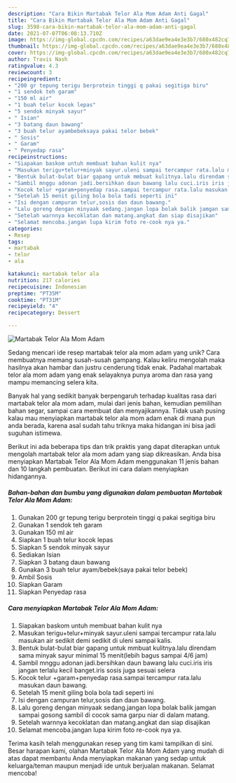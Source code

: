 ```yaml
---
description: "Cara Bikin Martabak Telor Ala Mom Adam Anti Gagal"
title: "Cara Bikin Martabak Telor Ala Mom Adam Anti Gagal"
slug: 3598-cara-bikin-martabak-telor-ala-mom-adam-anti-gagal
date: 2021-07-07T06:08:13.710Z
image: https://img-global.cpcdn.com/recipes/a63dae9ea4e3e3b7/680x482cq70/martabak-telor-ala-mom-adam-foto-resep-utama.jpg
thumbnail: https://img-global.cpcdn.com/recipes/a63dae9ea4e3e3b7/680x482cq70/martabak-telor-ala-mom-adam-foto-resep-utama.jpg
cover: https://img-global.cpcdn.com/recipes/a63dae9ea4e3e3b7/680x482cq70/martabak-telor-ala-mom-adam-foto-resep-utama.jpg
author: Travis Nash
ratingvalue: 4.3
reviewcount: 3
recipeingredient:
- "200 gr tepung terigu berprotein tinggi q pakai segitiga biru"
- "1 sendok teh garam"
- "150 ml air"
- "1 buah telur kocok lepas"
- "5 sendok minyak sayur"
- " Isian"
- "3 batang daun bawang"
- "3 buah telur ayambebeksaya pakai telor bebek"
- " Sosis"
- " Garam"
- " Penyedap rasa"
recipeinstructions:
- "Siapakan baskom untuh membuat bahan kulit nya"
- "Masukan terigu+telur+minyak sayur.uleni sampai tercampur rata.lalu masukan air sedikit demi sedikit di uleni sampai kalis."
- "Bentuk bulat-bulat biar gapang untuk mmbuat kulitnya.lalu direndam sama minyak sayur minimal 15 menit(lebih bagus sampai 4/6 jam)"
- "Sambil mnggu adonan jadi.bersihkan daun bawang lalu cuci.iris iris jangan terlalu kecil banget.iris sosis juga sesuai selera"
- "Kocok telur +garam+penyedap rasa.sampai tercampur rata.lalu masukan daun bawang."
- "Setelah 15 menit giling bola bola tadi seperti ini"
- "Isi dengan campuran telur,sosis dan daun bawang."
- "Lalu goreng dengan minyaak sedang.jangan lopa bolak balik jamgan sampai gosong sambil di cocok sama garpu niar di dalam matang."
- "Setelah warnnya kecoklatan dan matang.angkat dan siap disajikan"
- "Selamat mencoba.jangan lupa kirim foto re-cook nya ya."
categories:
- Resep
tags:
- martabak
- telor
- ala

katakunci: martabak telor ala 
nutrition: 217 calories
recipecuisine: Indonesian
preptime: "PT35M"
cooktime: "PT31M"
recipeyield: "4"
recipecategory: Dessert

---
```



![Martabak Telor Ala Mom Adam](https://img-global.cpcdn.com/recipes/a63dae9ea4e3e3b7/680x482cq70/martabak-telor-ala-mom-adam-foto-resep-utama.jpg)

Sedang mencari ide resep martabak telor ala mom adam yang unik? Cara membuatnya memang susah-susah gampang. Kalau keliru mengolah maka hasilnya akan hambar dan justru cenderung tidak enak. Padahal martabak telor ala mom adam yang enak selayaknya punya aroma dan rasa yang mampu memancing selera kita.

Banyak hal yang sedikit banyak berpengaruh terhadap kualitas rasa dari martabak telor ala mom adam, mulai dari jenis bahan, kemudian pemilihan bahan segar, sampai cara membuat dan menyajikannya. Tidak usah pusing kalau mau menyiapkan martabak telor ala mom adam enak di mana pun anda berada, karena asal sudah tahu triknya maka hidangan ini bisa jadi suguhan istimewa.




Berikut ini ada beberapa tips dan trik praktis yang dapat diterapkan untuk mengolah martabak telor ala mom adam yang siap dikreasikan. Anda bisa menyiapkan Martabak Telor Ala Mom Adam menggunakan 11 jenis bahan dan 10 langkah pembuatan. Berikut ini cara dalam menyiapkan hidangannya.

<!--inarticleads1-->

##### Bahan-bahan dan bumbu yang digunakan dalam pembuatan Martabak Telor Ala Mom Adam:

1. Gunakan 200 gr tepung terigu berprotein tinggi q pakai segitiga biru
1. Gunakan 1 sendok teh garam
1. Gunakan 150 ml air
1. Siapkan 1 buah telur kocok lepas
1. Siapkan 5 sendok minyak sayur
1. Sediakan  Isian
1. Siapkan 3 batang daun bawang
1. Gunakan 3 buah telur ayam/bebek(saya pakai telor bebek)
1. Ambil  Sosis
1. Siapkan  Garam
1. Siapkan  Penyedap rasa




<!--inarticleads2-->

##### Cara menyiapkan Martabak Telor Ala Mom Adam:

1. Siapakan baskom untuh membuat bahan kulit nya
1. Masukan terigu+telur+minyak sayur.uleni sampai tercampur rata.lalu masukan air sedikit demi sedikit di uleni sampai kalis.
1. Bentuk bulat-bulat biar gapang untuk mmbuat kulitnya.lalu direndam sama minyak sayur minimal 15 menit(lebih bagus sampai 4/6 jam)
1. Sambil mnggu adonan jadi.bersihkan daun bawang lalu cuci.iris iris jangan terlalu kecil banget.iris sosis juga sesuai selera
1. Kocok telur +garam+penyedap rasa.sampai tercampur rata.lalu masukan daun bawang.
1. Setelah 15 menit giling bola bola tadi seperti ini
1. Isi dengan campuran telur,sosis dan daun bawang.
1. Lalu goreng dengan minyaak sedang.jangan lopa bolak balik jamgan sampai gosong sambil di cocok sama garpu niar di dalam matang.
1. Setelah warnnya kecoklatan dan matang.angkat dan siap disajikan
1. Selamat mencoba.jangan lupa kirim foto re-cook nya ya.




Terima kasih telah menggunakan resep yang tim kami tampilkan di sini. Besar harapan kami, olahan Martabak Telor Ala Mom Adam yang mudah di atas dapat membantu Anda menyiapkan makanan yang sedap untuk keluarga/teman maupun menjadi ide untuk berjualan makanan. Selamat mencoba!
